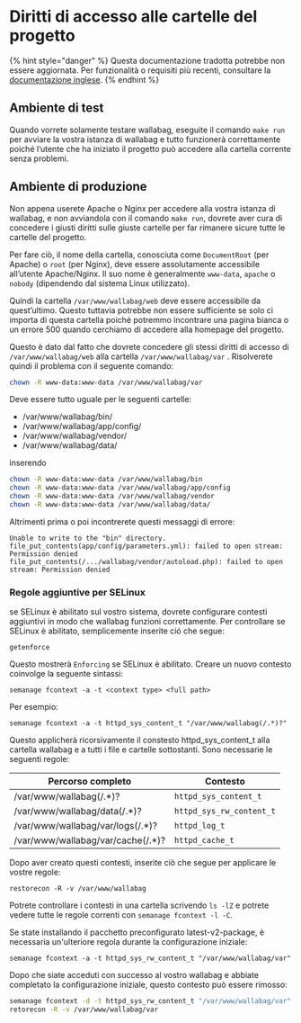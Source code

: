 # Diritti di accesso alle cartelle del progetto

{% hint style="danger" %}
Questa documentazione tradotta potrebbe non essere aggiornata. Per funzionalità o requisiti più recenti, consultare la [documentazione inglese](https://doc.wallabag.org/en/).
{% endhint %}

## Ambiente di test

Quando vorrete solamente testare wallabag, eseguite il comando
`make run` per avviare la vostra istanza di wallabag e tutto funzionerà
correttamente poiché l’utente che ha iniziato il progetto può accedere
alla cartella corrente senza problemi.

## Ambiente di produzione

Non appena userete Apache o Nginx per accedere alla vostra istanza di
wallabag, e non avviandola con il comando `make run`, dovrete aver cura
di concedere i giusti diritti sulle giuste cartelle per far rimanere
sicure tutte le cartelle del progetto.

Per fare ciò, il nome della cartella, conosciuta come `DocumentRoot`
(per Apache) o `root` (per Nginx), deve essere assolutamente accessibile
all’utente Apache/Nginx. Il suo nome è generalmente `www-data`, `apache`
o `nobody` (dipendendo dal sistema Linux utilizzato).

Quindi la cartella `/var/www/wallabag/web` deve essere accessibile da
quest’ultimo. Questo tuttavia potrebbe non essere sufficiente se solo ci
importa di questa cartella poiché potremmo incontrare una pagina bianca
o un errore 500 quando cerchiamo di accedere alla homepage del progetto.

Questo è dato dal fatto che dovrete concedere gli stessi diritti di
accesso di `/var/www/wallabag/web` alla cartella `/var/www/wallabag/var`
. Risolverete quindi il problema con il seguente comando:

```bash
chown -R www-data:www-data /var/www/wallabag/var
```

Deve essere tutto uguale per le seguenti cartelle:

-   /var/www/wallabag/bin/
-   /var/www/wallabag/app/config/
-   /var/www/wallabag/vendor/
-   /var/www/wallabag/data/

inserendo

```bash
chown -R www-data:www-data /var/www/wallabag/bin
chown -R www-data:www-data /var/www/wallabag/app/config
chown -R www-data:www-data /var/www/wallabag/vendor
chown -R www-data:www-data /var/www/wallabag/data/
```

Altrimenti prima o poi incontrerete questi messaggi di errore:

```
Unable to write to the "bin" directory.
file_put_contents(app/config/parameters.yml): failed to open stream: Permission denied
file_put_contents(/.../wallabag/vendor/autoload.php): failed to open stream: Permission denied
```

### Regole aggiuntive per SELinux

se SELinux è abilitato sul vostro sistema, dovrete configurare contesti
aggiuntivi in modo che wallabag funzioni correttamente. Per controllare
se SELinux è abilitato, semplicemente inserite ció che segue:

`getenforce`

Questo mostrerà `Enforcing` se SELinux è abilitato. Creare un nuovo
contesto coinvolge la seguente sintassi:

`semanage fcontext -a -t <context type> <full path>`

Per esempio:

`semanage fcontext -a -t httpd_sys_content_t "/var/www/wallabag(/.*)?"`

Questo applicherà ricorsivamente il constesto httpd\_sys\_content\_t
alla cartella wallabag e a tutti i file e cartelle sottostanti. Sono
necessarie le seguenti regole:

| Percorso completo  | Contesto |
| ------------- | ------------- |
| /var/www/wallabag(/.\*)?  | `httpd_sys_content_t`  |
| /var/www/wallabag/data(/.\*)?  | `httpd_sys_rw_content_t`  |
| /var/www/wallabag/var/logs(/.\*)?  | `httpd_log_t`  |
| /var/www/wallabag/var/cache(/.\*)?  | `httpd_cache_t`  |

Dopo aver creato questi contesti, inserite ciò che segue per applicare
le vostre regole:

`restorecon -R -v /var/www/wallabag`

Potrete controllare i contesti in una cartella scrivendo `ls -lZ` e
potrete vedere tutte le regole correnti con `semanage fcontext -l -C`.

Se state installando il pacchetto preconfigurato latest-v2-package, è necessaria
un'ulteriore regola durante la configurazione iniziale:

`semanage fcontext -a -t httpd_sys_rw_content_t "/var/www/wallabag/var"`

Dopo che siate acceduti con successo al vostro wallabag e abbiate
completato la configurazione iniziale, questo contesto può essere
rimosso:

```bash
semanage fcontext -d -t httpd_sys_rw_content_t "/var/www/wallabag/var"
retorecon -R -v /var/www/wallabag/var
```
